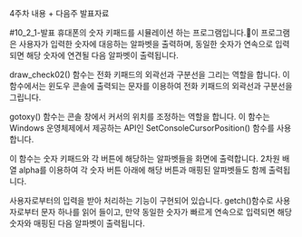 4주차 내용 + 다음주 발표자료

#10_2_1-발표
휴대폰의 숫자 키패드를 시뮬레이션 하는 프로그램입니다.이 프로그램은 사용자가 입력한 숫자에 대응하는 알파벳을 출력하며, 동일한 숫자가 연속으로 입력되면 해당 숫자에 연견될 다음 알파벳이 출력됩니다.

draw_check02() 함수는 전화 키패드의 외곽선과 구분선을 그리는 역할을 합니다. 이 함수에서는 윈도우 콘솔에 출력되는 문자를 이용하여 전화 키패드의 외곽선과 구분선을 그립니다.

gotoxy() 함수는 콘솔 창에서 커서의 위치를 조정하는 역할을 합니다. 이 함수는 Windows 운영체제에서 제공하는 API인 SetConsoleCursorPosition() 함수를 사용합니다.

이 함수는 숫자 키패드와 각 버튼에 해당하는 알파벳들을 화면에 출력합니다. 2차원 배열 alpha를 이용하여 각 숫자 버튼 아래에 해당 버튼과 매핑된 알파벳들도 함께 출력됩니다.

사용자로부터의 입력을 받아 처리하는 기능이 구현되어 있습니다. getch()함수로 사용자로부터 문자 하나를 읽어 들이고, 만약 동일한 숫자가 빠르게 연속으로 입력되면 해당 숫자와 매핑된 다음 알파벳이 출력됩니다.

